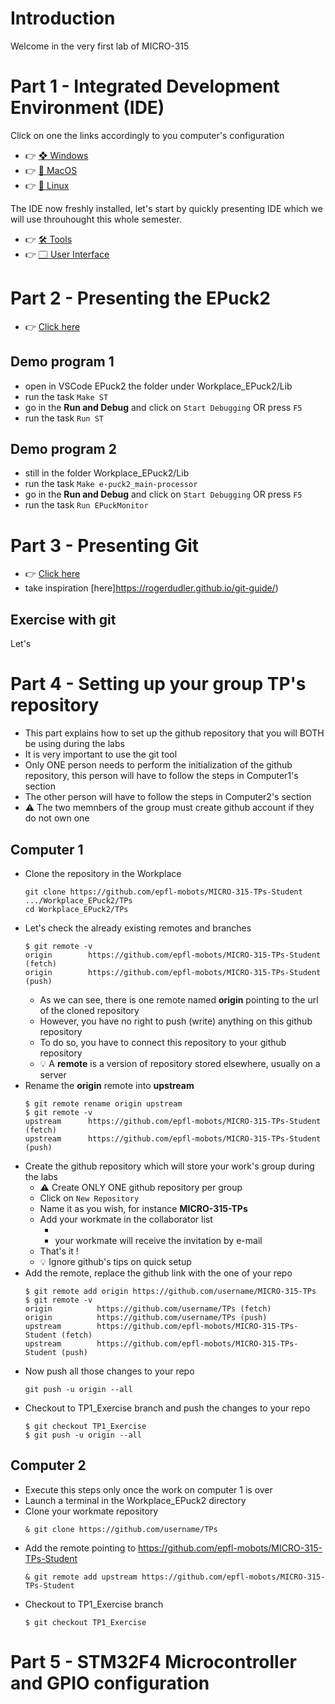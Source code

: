 # Introduction
Welcome in the very first lab of MICRO-315

# Part 1 - Integrated Development Environment (IDE)
Click on one the links accordingly to you computer's configuration
- 👉 [❖ Windows](https://github.com/epfl-mobots/MICRO-315-TPs-Student/wiki/Installing-the-IDE-%7C-%E2%9D%96-Windows)
- 👉 [🍎 MacOS]()
- 👉 [🐧 Linux]()

The IDE now freshly installed, let's start by quickly presenting IDE which we will use throuhought this whole semester.
- 👉 [🛠 Tools](https://github.com/epfl-mobots/MICRO-315-TPs-Student/wiki/IDE-%7C%F0%9F%9B%A0-Tools)
- 👉 [🗔 User Interface](https://github.com/epfl-mobots/MICRO-315-TPs-Student/wiki/IDE-%7C-%F0%9F%97%94-User-Interface)

# Part 2 - Presenting the EPuck2
- 👉 [Click here](https://github.com/epfl-mobots/MICRO-315-TPs-Student/wiki/EPuck2-%7C-Presenting-the-EPuck2)
## Demo program 1
- open in VSCode EPuck2 the folder under Workplace_EPuck2/Lib
- run the task `Make ST`
- go in the **Run and Debug** and click on `Start Debugging` OR press `F5`
- run the task `Run ST`

## Demo program 2
- still in the folder Workplace_EPuck2/Lib
- run the task `Make e-puck2_main-processor`
- go in the **Run and Debug** and click on `Start Debugging` OR press `F5`
- run the task `Run EPuckMonitor`

# Part 3 - Presenting Git
- 👉 [Click here](https://github.com/epfl-mobots/MICRO-315-TPs-Student/wiki/Git-Presenting-Git)
- take inspiration [here]https://rogerdudler.github.io/git-guide/)
## Exercise with git
Let's 

# Part 4 - Setting up your group TP's repository
- This part explains how to set up the github repository that you will BOTH be using during the labs
- It is very important to use the git tool
- Only ONE person needs to perform the initialization of the github repository, this person will have to follow the steps in Computer1's section
- The other person will have to follow the steps in Computer2's section
- ⚠ The two memnbers of the group must create github account if they do not own one
## Computer 1
- Clone the repository in the Workplace
  ```
  git clone https://github.com/epfl-mobots/MICRO-315-TPs-Student .../Workplace_EPuck2/TPs
  cd Workplace_EPuck2/TPs
  ```
- Let's check the already existing remotes and branches
  ```
  $ git remote -v
  origin        https://github.com/epfl-mobots/MICRO-315-TPs-Student (fetch)
  origin        https://github.com/epfl-mobots/MICRO-315-TPs-Student (push)
  ```
  - As we can see, there is one remote named **origin** pointing to the url of the cloned repository
  - However, you have no right to push (write) anything on this github repository
  - To do so, you have to connect this repository to your github repository
  - 💡 A **remote** is a version of repository stored elsewhere, usually on a server 
- Rename the **origin** remote into **upstream**
  ```
  $ git remote rename origin upstream
  $ git remote -v
  upstream      https://github.com/epfl-mobots/MICRO-315-TPs-Student (fetch)
  upstream      https://github.com/epfl-mobots/MICRO-315-TPs-Student (push)
  ```
- Create the github repository which will store your work's group during the labs
  - ⚠ Create ONLY ONE github repository per group
  - Click on `New Repository`
  ![]()
  - Name it as you wish, for instance **MICRO-315-TPs**
  ![]()
  - Add your workmate in the collaborator list
    - ![]()
    - your workmate will receive the invitation by e-mail
  - That's it !
  - 💡 Ignore github's tips on quick setup
- Add the remote, replace the github link with the one of your repo
  ```
  $ git remote add origin https://github.com/username/MICRO-315-TPs
  $ git remote -v
  origin          https://github.com/username/TPs (fetch)
  origin          https://github.com/username/TPs (push)
  upstream        https://github.com/epfl-mobots/MICRO-315-TPs-Student (fetch)
  upstream        https://github.com/epfl-mobots/MICRO-315-TPs-Student (push)
  ```
- Now push all those changes to your repo
  ```
  git push -u origin --all
  ```
- Checkout to TP1_Exercise branch and push the changes to your repo
  ```
  $ git checkout TP1_Exercise
  $ git push -u origin --all
  ```

## Computer 2
- Execute this steps only once the work on computer 1 is over
- Launch a terminal in the Workplace_EPuck2 directory
- Clone your workmate repository
  ```
  & git clone https://github.com/username/TPs
  ```
- Add the remote pointing to https://github.com/epfl-mobots/MICRO-315-TPs-Student
  ```
  & git remote add upstream https://github.com/epfl-mobots/MICRO-315-TPs-Student
  ```
- Checkout to TP1_Exercise branch
  ```
  $ git checkout TP1_Exercise
  ```

# Part 5 - STM32F4 Microcontroller and GPIO configuration
  
